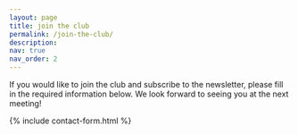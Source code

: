 ```yaml
---
layout: page
title: join the club
permalink: /join-the-club/
description: 
nav: true
nav_order: 2
---
```


If you would like to join the club and subscribe to the newsletter, please fill in the required information below. We look forward to seeing you at the next meeting!

{% include contact-form.html %}

